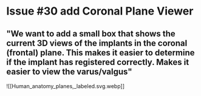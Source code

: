 # Issue #30 add Coronal Plane Viewer

## "We want to add a small box that shows the current 3D views of the implants in the coronal (frontal) plane. This makes it easier to determine if the implant has registered correctly. Makes it easier to view the varus/valgus"


![[Human_anatomy_planes,_labeled.svg.webp]]
